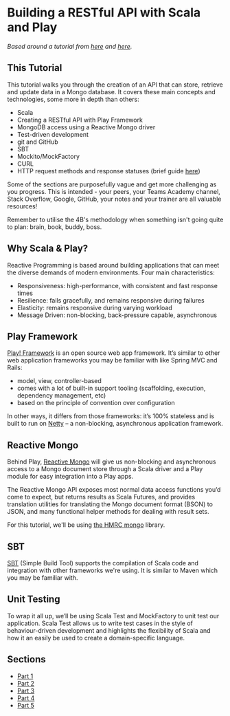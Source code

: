 # Building a RESTful API with Scala and Play

*Based around a tutorial from [here](https://spr.com/building-a-simple-rest-api-with-scala-play-part-1/) and [here](https://spr.com/building-a-simple-rest-api-with-scala-play-part-2/).*

## This Tutorial
This tutorial walks you through the creation of an API that can store, retrieve and update data in a Mongo database. It covers these main concepts and technologies, some more in depth than others:
* Scala
* Creating a RESTful API with Play Framework
* MongoDB access using a Reactive Mongo driver
* Test-driven development
* git and GitHub
* SBT
* Mockito/MockFactory
* CURL 
* HTTP request methods and response statuses (brief guide [here](https://code.tutsplus.com/tutorials/http-the-protocol-every-web-developer-must-know-part-1--net-31177))

Some of the sections are purposefully vague and get more challenging as you progress. This is intended - your peers, your Teams Academy channel, Stack Overflow, Google, GitHub, your notes and your trainer are all valuable resources! 

Remember to utilise the 4B's methodology when something isn't going quite to plan: brain, book, buddy, boss. 

## Why Scala & Play?
Reactive Programming is based around building applications that can meet the diverse demands of modern environments. Four main characteristics:
* Responsiveness: high-performance, with consistent and fast response times
* Resilience: fails gracefully, and remains responsive during failures
* Elasticity: remains responsive during varying workload
* Message Driven: non-blocking, back-pressure capable, asynchronous

## Play Framework
[Play! Framework](https://playframework.com) is an open source web app framework. It’s similar to other web application frameworks you may be familiar with like Spring MVC and Rails:
* model, view, controller-based
* comes with a lot of built-in support tooling (scaffolding, execution, dependency management, etc)
* based on the principle of convention over configuration

In other ways, it differs from those frameworks: it’s 100% stateless and is built to run on [Netty](http://netty.io) – a non-blocking, asynchronous application framework.

## Reactive Mongo
Behind Play, [Reactive Mongo](http://reactivemongo.org) will give us non-blocking and asynchronous access to a Mongo document store through a Scala driver and a Play module for easy integration into a Play apps.

The Reactive Mongo API exposes most normal data access functions you’d come to expect, but returns results as Scala Futures, and provides translation utilities for translating the Mongo document format (BSON) to JSON, and many functional helper methods for dealing with result sets.

For this tutorial, we'll be using [the HMRC mongo](https://github.com/hmrc/hmrc-mongo) library.

## SBT
[SBT](https://www.scala-sbt.org/0.13/docs/Getting-Started.html) (Simple Build Tool) supports the compilation of Scala code and integration with other frameworks we're using. It is similar to Maven which you may be familiar with. 

## Unit Testing
To wrap it all up, we’ll be using Scala Test and MockFactory to unit test our application. Scala Test allows us to write test cases in the style of behaviour-driven development and highlights the flexibility of Scala and how it an easily be used to create a domain-specific language.

## Sections
* [Part 1](Building-A-RESTful-API-With-Scala-Play/Part1.md) 
* [Part 2](Building-A-RESTful-API-With-Scala-Play/Part2.md) 
* [Part 3](Building-A-RESTful-API-With-Scala-Play/Part3.md) 
* [Part 4](Building-A-RESTful-API-With-Scala-Play/Part4.md)
* [Part 5](Building-A-RESTful-API-With-Scala-Play/Part5.md)
